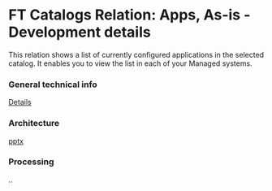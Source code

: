 # FT Catalogs Relation: Apps, As-is - Development details

This relation shows a list of currently configured applications in the selected catalog. It enables you to view the list in each of your Managed systems.

### General technical info
[Details](/tech/ft-cats-rel-apps-asis.md)

### Architecture
[pptx](dev/arch/ft-cats-rel-apps-asis.pptx)

### Processing
..


